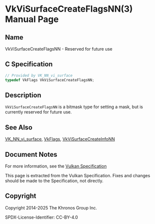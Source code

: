 # VkViSurfaceCreateFlagsNN(3) Manual Page

## Name

VkViSurfaceCreateFlagsNN - Reserved for future use



## [](#_c_specification)C Specification

```c++
// Provided by VK_NN_vi_surface
typedef VkFlags VkViSurfaceCreateFlagsNN;
```

## [](#_description)Description

`VkViSurfaceCreateFlagsNN` is a bitmask type for setting a mask, but is currently reserved for future use.

## [](#_see_also)See Also

[VK\_NN\_vi\_surface](https://registry.khronos.org/vulkan/specs/latest/man/html/VK_NN_vi_surface.html), [VkFlags](https://registry.khronos.org/vulkan/specs/latest/man/html/VkFlags.html), [VkViSurfaceCreateInfoNN](https://registry.khronos.org/vulkan/specs/latest/man/html/VkViSurfaceCreateInfoNN.html)

## [](#_document_notes)Document Notes

For more information, see the [Vulkan Specification](https://registry.khronos.org/vulkan/specs/latest/html/vkspec.html#VkViSurfaceCreateFlagsNN)

This page is extracted from the Vulkan Specification. Fixes and changes should be made to the Specification, not directly.

## [](#_copyright)Copyright

Copyright 2014-2025 The Khronos Group Inc.

SPDX-License-Identifier: CC-BY-4.0